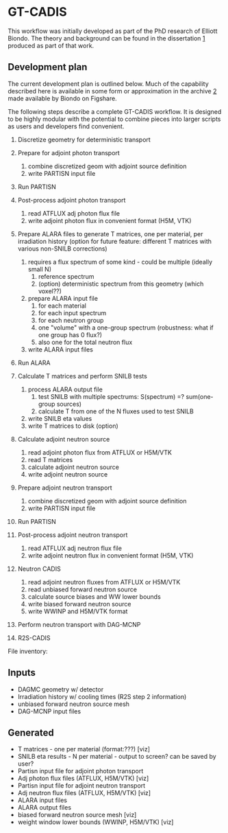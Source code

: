 GT-CADIS
========

This workflow was initially developed as part of the PhD research of Elliott
Biondo. The theory and background can be found in the dissertation [1] produced as
part of that work.

Development plan
----------------

The current development plan is outlined below.  Much of the capability
described here is available in some form or approximation in the archive [2] made
available by Biondo on Figshare.

The following steps describe a complete GT-CADIS workflow.  It is designed to
be highly modular with the potential to combine pieces into larger scripts as
users and developers find convenient.

1. Discretize geometry for deterministic transport
1. Prepare for adjoint photon transport

    1. combine discretized geom with adjoint source definition
    1. write PARTISN input file

1. Run PARTISN

1. Post-process adjoint photon transport
    1. read ATFLUX adj photon flux file
    1. write adjoint photon flux in convenient format (H5M, VTK)

1. Prepare ALARA files to generate T matrices, one per material, per irradiation history (option for future feature: different T matrices with various non-SNILB corrections)
    1. requires a flux spectrum of some kind - could be multiple (ideally small N)
        1. reference spectrum
        1. (option) deterministic spectrum from this geometry (which voxel??)
    1. prepare ALARA input file
        1. for each material
        1. for each input spectrum
        1. for each neutron group
        1. one "volume" with a one-group spectrum  (robustness: what if one group has 0 flux?)
        1. also one for the total neutron flux
    1. write ALARA input files

1. Run ALARA

1. Calculate T matrices and perform SNILB tests
    1. process ALARA output file
        1. test SNILB with multiple spectrums:  S(spectrum) =? sum(one-group sources)
        1. calculate T from one of the N fluxes used to test SNILB
    1. write SNILB eta values
    1. write T matrices to disk (option)

1. Calculate adjoint neutron source
    1. read adjoint photon flux from ATFLUX or H5M/VTK
    1. read T matrices
    1. calculate adjoint neutron source
    1. write adjoint neutron source

1. Prepare adjoint neutron transport
    1. combine discretized geom with adjoint source definition
    1. write PARTISN input file

1. Run PARTISN

1. Post-process adjoint neutron transport
    1. read ATFLUX adj neutron flux file
    1. write adjoint neutron flux in convenient format (H5M, VTK)

1. Neutron CADIS
    1. read adjoint neutron fluxes from ATFLUX or H5M/VTK
    1. read unbiased forward neutron source
    1. calculate source biases and WW lower bounds
    1. write biased forward neutron source
    1. write WWINP and H5M/VTK format

1. Perform neutron transport with DAG-MCNP

1. R2S-CADIS

File inventory:

Inputs
---------
* DAGMC geometry w/ detector
* Irradiation history w/ cooling times (R2S step 2 information)
* unbiased forward neutron source mesh
* DAG-MCNP input files

Generated
---------------
* T matrices - one per material (format:???) [viz]
* SNILB eta results - N per material - output to screen? can be saved by user?
* Partisn input file for adjoint photon transport
* Adj photon flux files (ATFLUX, H5M/VTK) [viz]
* Partisn input file for adjoint neutron transport
* Adj neutron flux files (ATFLUX, H5M/VTK) [viz]
* ALARA input files
* ALARA output files
* biased forward neutron source mesh [viz]
* weight window lower bounds (WWINP, H5M/VTK) [viz]


[1]: http://depot.library.wisc.edu/repository/fedora/1711.dl:ITANHEGGRPM338Z/datastreams/REF/content

[2]: https://figshare.com/articles/Supporting_files_for_Transmutation_Approximations_for_the_Application_of_Hybrid_Monte_Carlo_Deterministic_Neutron_Transport_to_Shutdown_Dose_Rate_Analysis_/3546432
